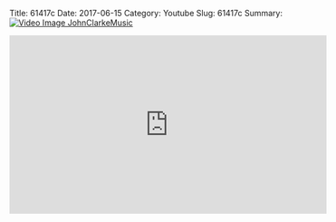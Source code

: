 Title: 61417c
Date: 2017-06-15
Category: Youtube
Slug: 61417c
Summary: <a href="/61417c.html"><img src="https://i.ytimg.com/vi/jm6j93rIqHk/hqdefault.jpg" alt="Video Image JohnClarkeMusic"></a>

<iframe width="560" height="315" src="https://www.youtube.com/embed/jm6j93rIqHk" title="YouTube video player" frameborder="0" allow="accelerometer; autoplay; clipboard-write; encrypted-media; gyroscope; picture-in-picture" allowfullscreen></iframe>

